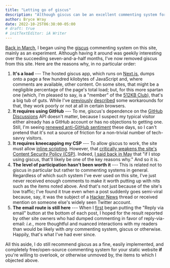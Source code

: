 ```yaml
---
title: "Letting go of giscus"
description: "Although giscus can be an excellent commenting system for many static websites, it no longer serves that purpose for this one."
author: Bryce Wray
date: 2022-10-25T06:38:00-05:00
# draft: true
# initTextEditor: iA Writer
---
```


[Back in March](/posts/2022/03/gems-in-rough-16/#trying-giscus), I began using the [giscus](https://giscus.app) commenting system on this site, mainly as an experiment. Although having it around was geekily interesting over the succeeding seven-and-a-half months, I've now removed giscus from this site. Here are the reasons why, in no particular order:

1. **It's a load** --- The hosted giscus app, which runs on [Next.js](https://nextjs.org), dumps onto a page a few hundred kilobytes of JavaScript and, where comments are available, other content. On some sites, that might be a negligible percentage of the page's total load; but, for this more spartan one (which, I'm pleased to say, is a "member" of the [512KB Club](https://512kb.club/)), that's a big tub of guts. While I've [previously](/posts/2022/05/tips-using-giscus/#get-lazy) [described](/posts/2022/07/more-tips-using-giscus/#dont-show-it-by-default) some workarounds for that, they work poorly or not at all in certain browsers.
2. **It requires using GitHub** --- To me, giscus's dependence on the [GitHub Discussions](https://docs.github.com/en/discussions) API doesn't matter, because I suspect my typical visitor either already has a GitHub account or has no objections to getting one. Still, I'm seeing [renewed anti-GitHub sentiment](https://www.zdnet.com/article/is-github-copilots-code-legal-ethically-right/) these days, so I can't pretend that it's not a source of friction for a non-trivial number of tech-savvy visitors.
3. **It requires kneecapping my CSP** --- To allow giscus to work, the site must allow [inline scripting](https://security.stackexchange.com/questions/135912/what-is-an-inline-script). However, that [critically weakens the site's Content Security Policy (CSP)](https://content-security-policy.com/examples/allow-inline-script/). Indeed, [I said back in May](/posts/2022/05/tips-using-giscus/#its-remote-scripting-all-the-waydown) that "if I stop using giscus, that'll likely be one of the key reasons why." And so it is.
4. **The level of participation hasn't been worth it** --- This is related not to giscus in particular but rather to commenting systems in general. Regardless of which such system I've ever used on this site, I've just never received enough comments to make it worth putting up with nits such as the items noted above. And that's not just because of the site's low traffic; I've found it true even when a post suddenly goes semi-viral because, say, it was the subject of a [Hacker News](https://news.ycombinator.com) thread or received mention on someone else's widely seen Twitter account.
5. **The email route is still here** --- When I [first](/posts/2021/07/gems-in-rough-07/#comment-by-email) began putting the "Reply via email" button at the bottom of each post, I hoped for the result reported by other site owners who had dumped commenting in favor of reply-via-email: *i.e.*, more thoughtful and nuanced interactions with my readers than would be likely with *any* commenting system, giscus or otherwise. Happily, that's what I've had ever since.

All this aside, I do still recommend giscus as a fine, easily implemented, and completely free/open-source commenting system for your static website **if** you're willing to overlook, or otherwise unmoved by, the items to which I objected above.
